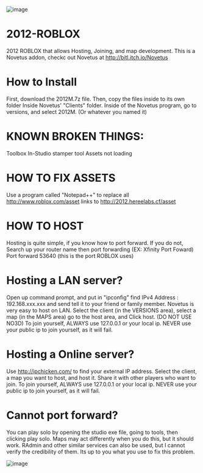 ![image](http://2012.hereelabs.cf/IDE/index_files/2012studio.png)
# 2012-ROBLOX

2012 ROBLOX that allows Hosting, Joining, and map development.
This is a Novetus addon, checkc out Novetus at http://bitl.itch.io/Novetus

# How to Install

First, download the 2012M.7z file. Then, copy the files inside to its own folder
Inside Novetus' "Clients" folder.
Inside of the Novetus program, go to versions, and select 2012M. (Or whatever you named it)

# KNOWN BROKEN THINGS:

Toolbox
In-Studio stamper tool
Assets not loading

# HOW TO FIX ASSETS

Use a program called "Notepad++" to replace all http://www.roblox.com/asset links to http://2012.hereelabs.cf/asset

# HOW TO HOST

Hosting is quite simple, if you know how to port forward. If you do not,
Search up your router name then port forwarding (EX: Xfinity Port Foward)
Port forward 53640 (this is the port ROBLOX uses)

# Hosting a LAN server?

Open up command prompt, and put in "ipconfig" find IPv4 Address : 192.168.xxx.xxx and send tell it to your friend or family member.
Novetus is very easy to host on LAN. Select the client (in the VERSIONS area), select a map (in the MAPS area) go to the host area, and Click host. (DO NOT USE NO3D)
To join yourself, ALWAYS use 127.0.0.1 or your local ip. NEVER use your public ip to join yourself, as it will fail.

# Hosting a Online server?

Use http://ipchicken.com/ to find your external IP address.
Select the client, a map you want to host, and host it.
Share it with other players who want to join.
To join yourself, ALWAYS use 127.0.0.1 or your local ip. NEVER use your public ip to join yourself, as it will fail.

# Cannot port forward?

You can play solo by opening the studio exe file, going to tools, then clicking play solo. Maps may act differently when you do this, but it should work.
RAdmin and other similar services can also be used, but I cannot verify the credibility of them. Its up to you what you use to fix this problem.

![image](https://images-ext-1.discordapp.net/external/5a5m-NlWdc7uZouOHLnfS8FzS2r-7T87Cs4FmsAEPvU/http/hereelabs.cf/images/iojbgutl.png?width=981&height=676)
